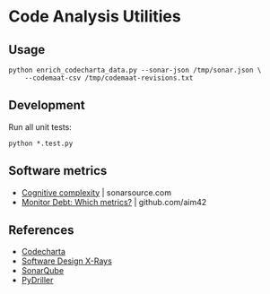 # Code Analysis Utilities

## Usage

```
python enrich_codecharta_data.py --sonar-json /tmp/sonar.json \
    --codemaat-csv /tmp/codemaat-revisions.txt
```

## Development

Run all unit tests:

```
python *.test.py
```

## Software metrics
- [Cognitive complexity](https://www.sonarsource.com/resources/white-papers/cognitive-complexity.html) | sonarsource.com
- [Monitor Debt: Which metrics?](https://github.com/aim42/aim42/issues/236) | github.com/aim42

## References

- [Codecharta](https://maibornwolff.github.io/codecharta/)
- [Software Design X-Rays](https://pragprog.com/book/atevol/software-design-x-rays)
- [SonarQube](https://www.sonarqube.org/)
- [PyDriller](https://github.com/ishepard/pydriller)
